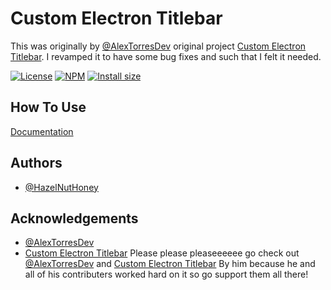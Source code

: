 
# Custom Electron Titlebar

This was originally by [@AlexTorresDev](https://github.com/AlexTorresDev) original project [Custom Electron Titlebar](https://github.com/AlexTorresDev/custom-electron-titlebar). I revamped it to have some bug fixes and such that I felt it needed.


[![License](https://badgen.net/github/license/AlexTorresDev/custom-electron-titlebar?label=License)](https://github.com/AlexTorresDev/custom-electron-titlebar/blob/master/LICENSE)
[![NPM](https://badgen.net/npm/v/custom-electron-titlebar?label=Npm)](https://npmjs.org/package/custom-electron-titlebar)
[![Install size](https://badgen.net/packagephobia/install/custom-electron-titlebar?label=Install%20size)](https://packagephobia.com/result?p=custom-electron-titlebar)


## How To Use

[Documentation](https://linktodocumentation)


## Authors

- [@HazelNutHoney](https://www.github.com/hazelnuthoney)


## Acknowledgements

 - [@AlexTorresDev](https://github.com/AlexTorresDev)
 - [Custom Electron Titlebar](https://github.com/AlexTorresDev/custom-electron-titlebar)
Please please pleaseeeeee go check out [@AlexTorresDev](https://github.com/AlexTorresDev) and [Custom Electron Titlebar](https://github.com/AlexTorresDev/custom-electron-titlebar) By him because he and all of his contributers worked hard on it so go support them all there!
